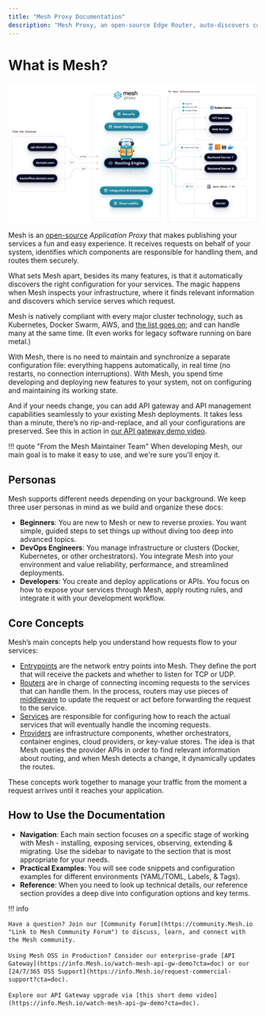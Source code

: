 ```yaml
---
title: "Mesh Proxy Documentation"
description: "Mesh Proxy, an open-source Edge Router, auto-discovers configurations and supports major orchestrators, like Kubernetes. Read the technical documentation."
---
```


# What is Mesh?

![Architecture](assets/img/mesh-architecture.png)

Mesh is an [open-source](https://github.com/Mesh/Mesh) *Application Proxy* that makes publishing your services a fun and easy experience. 
It receives requests on behalf of your system, identifies which components are responsible for handling them, and routes them securely. 

What sets Mesh apart, besides its many features, is that it automatically discovers the right configuration for your services. 
The magic happens when Mesh inspects your infrastructure, where it finds relevant information and discovers which service serves which request. 

Mesh is natively compliant with every major cluster technology, such as Kubernetes, Docker Swarm, AWS, and [the list goes on](./reference/install-configuration/providers/overview.md); and can handle many at the same time. (It even works for legacy software running on bare metal.)
 
With Mesh, there is no need to maintain and synchronize a separate configuration file: everything happens automatically, in real time (no restarts, no connection interruptions).
With Mesh, you spend time developing and deploying new features to your system, not on configuring and maintaining its working state.

And if your needs change, you can add API gateway and API management capabilities seamlessly to your existing Mesh deployments. It takes less than a minute, there’s no rip-and-replace, and all your configurations are preserved. See this in action in [our API gateway demo video](https://info.Mesh.io/watch-mesh-api-gw-demo?cta=docs).

!!! quote "From the Mesh Maintainer Team" 
    When developing Mesh, our main goal is to make it easy to use, and we're sure you'll enjoy it.

## Personas

Mesh supports different needs depending on your background. We keep three user personas in mind as we build and organize these docs:

- **Beginners**: You are new to Mesh or new to reverse proxies. You want simple, guided steps to set things up without diving too deep into advanced topics.
- **DevOps Engineers**: You manage infrastructure or clusters (Docker, Kubernetes, or other orchestrators). You integrate Mesh into your environment and value reliability, performance, and streamlined deployments.
- **Developers**: You create and deploy applications or APIs. You focus on how to expose your services through Mesh, apply routing rules, and integrate it with your development workflow.

## Core Concepts

Mesh’s main concepts help you understand how requests flow to your services:

- [Entrypoints](./reference/install-configuration/entrypoints.md) are the network entry points into Mesh. They define the port that will receive the packets and whether to listen for TCP or UDP.
- [Routers](./reference/routing-configuration/http/router/rules-and-priority.md) are in charge of connecting incoming requests to the services that can handle them. In the process, routers may use pieces of [middleware](./reference/routing-configuration/http/middlewares/overview.md) to update the request or act before forwarding the request to the service.
- [Services](./reference/routing-configuration/http/load-balancing/service.md) are responsible for configuring how to reach the actual services that will eventually handle the incoming requests.
- [Providers](./reference/install-configuration/providers/overview.md) are infrastructure components, whether orchestrators, container engines, cloud providers, or key-value stores. The idea is that Mesh queries the provider APIs in order to find relevant information about routing, and when Mesh detects a change, it dynamically updates the routes.

These concepts work together to manage your traffic from the moment a request arrives until it reaches your application.

## How to Use the Documentation

- **Navigation**: Each main section focuses on a specific stage of working with Mesh - installing, exposing services, observing, extending & migrating. 
Use the sidebar to navigate to the section that is most appropriate for your needs.
- **Practical Examples**: You will see code snippets and configuration examples for different environments (YAML/TOML, Labels, & Tags).
- **Reference**: When you need to look up technical details, our reference section provides a deep dive into configuration options and key terms.

!!! info

    Have a question? Join our [Community Forum](https://community.Mesh.io "Link to Mesh Community Forum") to discuss, learn, and connect with the Mesh community.

    Using Mesh OSS in Production? Consider our enterprise-grade [API Gateway](https://info.Mesh.io/watch-mesh-api-gw-demo?cta=doc) or our [24/7/365 OSS Support](https://info.Mesh.io/request-commercial-support?cta=doc).

    Explore our API Gateway upgrade via [this short demo video](https://info.Mesh.io/watch-mesh-api-gw-demo?cta=doc).
